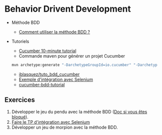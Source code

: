 # Behavior Drivent Development

- Méthode BDD
    - [Comment utiliser la méthode BDD ?](https://www.all4test.fr/blog-du-testeur/projets-agiles-methode-bdd/)
- Tutoriels
    - [Cucumber 10-minute tutorial](https://cucumber.io/docs/guides/10-minute-tutorial/)
    - Commande maven pour générer un projet Cucumber

    ```sh
    mvn archetype:generate "-DarchetypeGroupId=io.cucumber" "-DarchetypeArtifactId=cucumber-archetype" "-DarchetypeVersion=7.20.1" "-DgroupId=hellocucumber" "-DartifactId=hellocucumber" "-Dpackage=hellocucumber" "-Dversion=1.0.0-SNAPSHOT" "-DinteractiveMode=false"
    ```

    - [iblasquez/tuto_bdd_cucumber](https://github.com/iblasquez/tuto_bdd_cucumber)
    - [Exemple d'intégration avec Selenium](https://proleed.academy/exercises/cucumber/cucumber-practice-exercises.php)
    - [cucumber-bdd-tutorial](https://www.softwaretestinghelp.com/cucumber-bdd-tutorial/)

## Exercices

1. Développer le jeu du pendu avec la méthode BDD ([Doc si vous êtes bloqué](https://gayerie.dev/docs/testing/test_acceptation/cucumber.html)).
1. [Faire le TP d'intégration avec Selenium](https://proleed.academy/exercises/cucumber/cucumber-practice-exercises.php)
1. Développer un jeu de morpion avec la méthode BDD.
